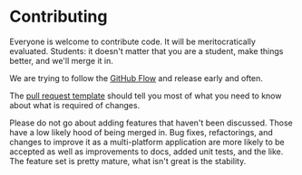 # Contributing

Everyone is welcome to contribute code. It will be meritocratically evaluated. Students: 
it doesn't matter that you are a student, make things better, and we'll merge it in.

We are trying to follow the [GitHub Flow](https://docs.github.com/en/get-started/quickstart/github-flow) and release early and often.

The [pull request template](../.github/pull_request_template.md) should tell you most of what you need to know about what is required of changes.

Please do not go about adding features that haven't been discussed. Those have a low likely hood of being merged in. Bug fixes, refactorings, and
changes to improve it as a multi-platform application are more likely to be accepted as well as improvements to docs, added unit tests, and the like. 
The feature set is pretty mature, what isn't great is the stability.
